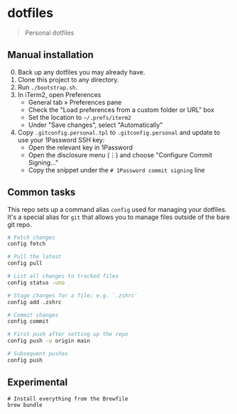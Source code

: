 # dotfiles

> Personal dotfiles

## Manual installation

0. Back up any dotfiles you may already have.
1. Clone this project to any directory.
2. Run `./bootstrap.sh`.
3. In iTerm2, open Preferences
    - General tab » Preferences pane
    - Check the "Load preferences from a custom folder or URL" box
    - Set the location to `~/.prefs/iterm2`
    - Under "Save changes", select "Automatically"
4. Copy `.gitconfig.personal.tpl` to `.gitconfig.personal` and update to use your 1Password SSH key:
    - Open the relevant key in 1Password
    - Open the disclosure menu (⋮) and choose "Configure Commit Signing..."
    - Copy the snippet under the `# 1Password commit signing` line

## Common tasks

This repo sets up a command alias `config` used for managing your dotfiles. It's a special alias for `git` that allows you to manage files outside of the bare git repo.

```bash
# Fetch changes
config fetch

# Pull the latest
config pull

# List all changes to tracked files
config status -uno

# Stage changes for a file; e.g. `.zshrc`
config add .zshrc

# Commit changes
config commit

# First push after setting up the repo
config push -u origin main

# Subsequent pushes
config push
```

## Experimental

```
# Install everything from the Brewfile
brew bundle
```
